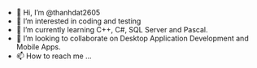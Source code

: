 - 👋 Hi, I’m @thanhdat2605
- 👀 I’m interested in coding and testing
- 🌱 I’m currently learning C++, C#, SQL Server and Pascal.
- 💞️ I’m looking to collaborate on Desktop Application Development and Mobile Apps.
- 📫 How to reach me ...

<!---
thanhdat2605/thanhdat2605 is a ✨ special ✨ repository because its `README.md` (this file) appears on your GitHub profile.
You can click the Preview link to take a look at your changes.
--->
